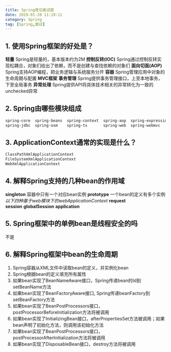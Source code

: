```yaml
---
title: Spring常见面试题
date: 2019-01-20 11:19:11
category: Spring
tag: [Spring,面试]
---
```


## 1. 使用Spring框架的好处是？

**轻量**  Spring是轻量的，基本版本约为2M
**控制反转(IOC)** Spring通过控制反转实现松耦合，对象们给出了依赖，而不是创建与查找依赖的对象们
**面向切面(AOP)** Spring支持AOP编程，把业务逻辑与系统服务分开
**容器** Spring管理应用中对象的生命周期与配置
**MVC框架**
**事务管理** Spring提供事务管理接口，上至本地事务，下至全局事务
**异常处理** Spring提供API将具体技术相关的异常转化为一致的unchecked异常

## 2. Spring由哪些模块组成

``` bash
spring-core  spring-beans  spring-context  spring-aop  spring-expression
spring-jdbc  spring-oxm    spring-tx       spring-web  spring-webmvc
```

## 3. ApplicationContext通常的实现是什么？

``` bash
ClassPathXmlApplicationContext
FileSystemXmlApplicationContext
WebXmlApplicationContext
```

## 4. 解释Spring支持的几种bean的作用域

**singleton** 容器中只有一个对应bean实例
**prototype** 一个bean的定义有多个实例
*以下四种基于web模块下的webApplicationContext*
**request**  
**session**
**globalSession**
**application**

## 5. Spring框架中的单例bean是线程安全的吗

不是

## 6. 解释Spring框架中bean的生命周期

1) Spring容器从XML文件中读取bean的定义，并实例化bean
2) Spring根据bean的定义填充所有属性
3) 如果bean实现了BeanNameAware接口，Spring传递bean的Id到setBeanName方法
4) 如果bean实现了BeanFactoryAware接口, Spring传递beanFactory到setBeanFactory方法
5) 如果bean实现了BeanPostProcessors接口，postProcessorBeforeInitialization方法将被调用
6) 如果bean实现了InitializingBean接口，afterPropertiesSet方法被调用；如果bean声明了初始化方法，则调用该初始化方法
7) 如果bean实现了BeanPostProcessors接口，postProcessorAfterInitialization方法将被调用
8) 如果bean实现了DisposableBean接口，destroy方法将被调用
